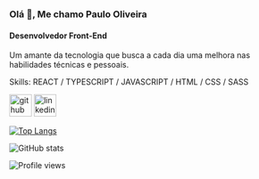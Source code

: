 ### Olá 👋, Me chamo Paulo Oliveira
#### Desenvolvedor Front-End
Um amante da tecnologia que busca a cada dia uma melhora nas habilidades técnicas e pessoais.

Skills: REACT / TYPESCRIPT / JAVASCRIPT / HTML / CSS / SASS



[<img src='https://cdn.jsdelivr.net/npm/simple-icons@3.0.1/icons/github.svg' alt='github' height='40'>](https://github.com/OliveiraPauloC)       [<img src='https://cdn.jsdelivr.net/npm/simple-icons@3.0.1/icons/linkedin.svg' alt='linkedin' height='40'>](https://www.linkedin.com/in/DevPaulo/)

[![Top Langs](https://github-readme-stats.vercel.app/api/top-langs/?username=OliveiraPauloC)](https://github.com/anuraghazra/github-readme-stats)

![GitHub stats](https://github-readme-stats.vercel.app/api?username=OliveiraPauloC&show_icons=true)  

![Profile views](https://gpvc.arturio.dev/OliveiraPauloC)  
